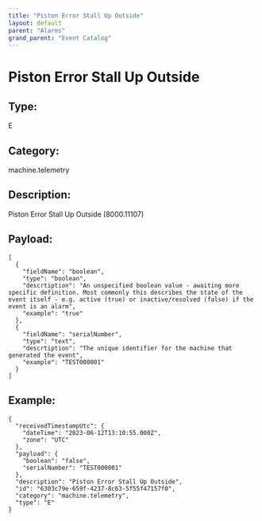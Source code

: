 ```yaml
---
title: "Piston Error Stall Up Outside"
layout: default
parent: "Alarms"
grand_parent: "Event Catalog"
---
```


# Piston Error Stall Up Outside

## Type:

E

## Category:

machine.telemetry

## Description: 

Piston Error Stall Up Outside (8000.11107)

## Payload:

```
[
  {
    "fieldName": "boolean",
    "type": "boolean",
    "descrtiption": "An unspecified boolean value - awaiting more specific definition. Most commonly this describes the state of the event itself - e.g. active (true) or inactive/resolved (false) if the event is an alarm",
    "example": "true"
  },
  {
    "fieldName": "serialNumber",
    "type": "text",
    "descrtiption": "The unique identifier for the machine that generated the event",
    "example": "TEST000001"
  }
]
```

## Example:

```
{
  "receivedTimestampUtc": {
    "dateTime": "2023-06-12T13:10:55.000Z",
    "zone": "UTC"
  },
  "payload": {
    "boolean": "false",
    "serialNumber": "TEST000001"
  },
  "description": "Piston Error Stall Up Outside",
  "id": "6303c79e-659f-4237-8c63-5f55f47157f0",
  "category": "machine.telemetry",
  "type": "E"
}
```
